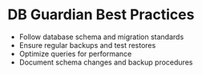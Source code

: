 # DB Guardian Best Practices

- Follow database schema and migration standards
- Ensure regular backups and test restores
- Optimize queries for performance
- Document schema changes and backup procedures 